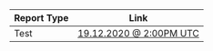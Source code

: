 | Report Type | Link                                                |
| ----------- | --------------------------------------------------- |
| Test        | [19.12.2020 @ 2:00PM UTC](19-12-2020_2.00PM-utc.md) |

<!-- HTML below -->

<title>Report List</title>
<link rel="stylesheet" href="style.css">
<script>
  const state = { 'page_id': 1, 'user_id': 5 }
  const title = 'Report List'
  const url = '/reports/'

history.pushState(state, title, url)
</script>
